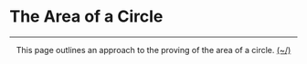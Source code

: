 # The Area of a Circle

---

<center>
<p>This page outlines an approach to the proving of the area of a circle. <a href="../../../Home.html">(~/)</a></p>
</center>

